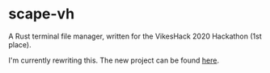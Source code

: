 # scape-vh
A Rust terminal file manager, written for the VikesHack 2020 Hackathon (1st place).

I'm currently rewriting this. The new project can be found [here](https://github.com/marc1/opal).
